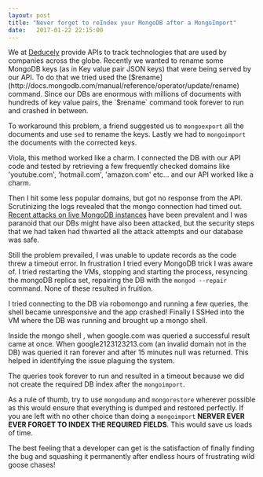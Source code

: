 ```yaml
---
layout: post
title: "Never forget to reIndex your MongoDB after a MongoImport"
date:   2017-01-22 22:15:00
---
```


We at [Deducely](http://deducely.com) provide APIs to track technologies that are used by companies across the globe. Recently we wanted to rename some MongoDB keys (as in Key value pair JSON keys) that were being served by our API. To do that we tried used the [$rename](http://docs.mongodb.com/manual/reference/operator/update/rename) command. Since our DBs are enormous with millions of documents with hundreds of key value pairs, the `$rename` command took forever to run and crashed in between.

To workaround this problem, a friend suggested us to `mongoexport` all the documents and use `sed` to rename the keys. Lastly we had to `mongoimport` the documents with the corrected keys.

Viola, this method worked like a charm. I connected the DB with our API code and tested by retrieving a few frequently checked domains like 'youtube.com', 'hotmail.com', 'amazon.com' etc... and our API worked like a charm.

Then I hit some less popular domains, but got no response from the API. Scrutinizing the logs revealed that the mongo connection had timed out. [Recent attacks on live MongoDB instances](https://nakedsecurity.sophos.com/2017/01/11/thousands-of-mongodb-databases-compromised-and-held-to-ransom/) have been prevalent and I was paranoid that our DBs might have also been attacked, but the security steps that we had taken had thwarted all the attack attempts and our database was safe.

Still the problem prevailed, I was unable to update records as the code threw a timeout error. In frustration I tried every MongoDB trick I was aware of. I tried restarting the VMs, stopping and starting the process, resyncing the mongoDB replica set, repairing the DB with the `mongod --repair` command. None of these resulted in fruition.

I tried connecting to the DB via robomongo and running a few queries, the shell became unresponsive and the app crashed! Finally I SSHed into the VM where the DB was running and brought up a mongo shell.

Inside the mongo shell , when google.com was queried a successful result came at once. When google2123123213.com (an invalid domain not in the DB) was queried it ran forever and after 15 minutes null was returned. This helped in identifying the issue plaguing the system.

The queries took forever to run and resulted in a timeout because we did not create the required DB index after the `mongoimport`.

As a rule of thumb, try to use `mongodump` and `mongorestore` wherever possible as this would ensure that everything is dumped and restored perfectly. If you are left with no other choice than doing a `mongoimport` **NERVER EVER EVER FORGET TO INDEX THE REQUIRED FIELDS**. This would save us loads of time.

The best feeling that a developer can get is the satisfaction of finally finding the bug and squashing it permanently after endless hours of frustrating wild goose chases!

